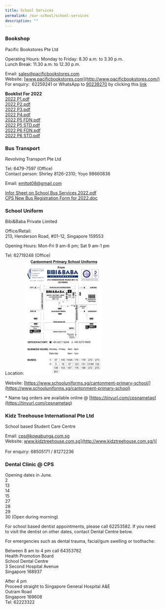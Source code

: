 ```yaml
---
title: School Services
permalink: /our-school/school-services
description: ""
---
```

### Bookshop

Pacific Bookstores Pte Ltd

Operating Hours: Monday to Friday: 8.30 a.m. to 3.30 p.m. <br> Lunch Break: 11.30 a.m. to 12.30 p.m.  

Email: [sales@pacificbookstores.com](mailto:sales@pacificbookstores.com) <br> 
Website: [www.pacificbookstores.com](http://www.pacificbookstores.com/) <br>
For enquiry:  62259241 or WhatsApp to [90239270](https://wa.me/6590239270) by clicking this [link](https://wa.me/6565119568)

**Booklist For 2022** <br>
[2022 P1.pdf](/files/2022%20P1.pdf) <br>
[2022 P2.pdf](/files/2022%20P2.pdf) <br>
[2022 P3.pdf](/files/2022%20P3.pdf) <br>
[2022 P4.pdf](/files/2022%20P4.pdf) <br>
[2022 P5 FDN.pdf](/files/2022%20P5%20FDN.pdf) <br>
[2022 P5 STD.pdf](/files/2022%20P5%20STD.pdf) <br>
[2022 P6 FDN.pdf](/files/2022%20P6%20FDN.pdf) <br>
[2022 P6 STD.pdf](/files/2022%20P6%20STD.pdf)

### Bus Transport

Revolving Transport Pte Ltd

Tel: 6479-7597 (Office) <br>
Contact person: Shirley 8126-2310; Yoyo 98660836

Email: [emltpt08@gmail.com](mailto:emltpt08@gmail.com)  
  
[Infor Sheet on School Bus Services 2022.pdf](/files/Infor%20Sheet%20on%20School%20Bus%20Services%202022.pdf) <br>
[CPS New Bus Registration Form for 2022.doc](https://cantonmentpri.moe.edu.sg/qql/slot/u535/About%20Us/Bookshop/CPS%20New%20Bus%20Registration%20Form%20for%202022.doc)

### School Uniform

Bibi&Baba Private Limited       

Office/Retail: <br>
213, Henderson Road, #01-12, Singapore 159553 

Opening Hours: Mon-Fri 9 am-6 pm; Sat 9 am-1 pm

Tel: 62719248 (Office) <br>
Location: <img src="/images/Uniform%20Vendor%20Map.jpg" 
     style="width:50%">

Website: [https://www.schooluniforms.sg/cantonment-primary-school/](https://www.schooluniforms.sg/cantonment-primary-school)

\* Name tag orders are available online @ [https://tinyurl.com/cpsnametag](https://tinyurl.com/cpsnametag)

### Kidz Treehouse International Pte Ltd

School based Student Care Centre

Email: [cps@kowabunga.com.sg](mailto:cps@kowabunga.com.sg) <br>
Website: [www.kidztreehouse.com.sg](http://www.kidztreehouse.com.sg/)[  
](https://kidztreehouse.com.sg/cps/) <br>
For enquiry: 68505171 / 81272236

### Dental Clinic @ CPS

Opening dates in June. <br>
2 <br>
13 <br>
14 <br>
15 <br>
27 <br>
28 <br>
29 <br>
30 (Open during morning)  
  
For school based dentist appointments, please call 62253582. If you need to visit the dentist on other dates, contact Dental Centre below.

For emergencies such as dental trauma, facial/gum swelling or toothache:  
  
Between 8 am to 4 pm call 64353782 <br>
Health Promotion Board <br>
School Dental Centre <br>
3 Second Hospital Avenue <br>
Singapore 168937  
  
After 4 pm <br>
Proceed straight to Singapore General Hospital A&E <br>
Outram Road <br>
Singapore 169608 <br> 
Tel: 62223322